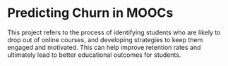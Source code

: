 # Predicting Churn in MOOCs
 This project refers to the process of identifying students who are likely to drop out of online courses, and developing strategies to keep them engaged and motivated. This can help improve retention rates and ultimately lead to better educational outcomes for students.
